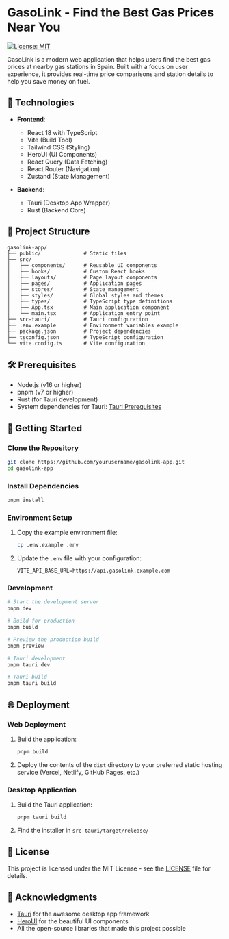 # GasoLink - Find the Best Gas Prices Near You

[![License: MIT](https://img.shields.io/badge/License-MIT-yellow.svg)](https://opensource.org/licenses/MIT)

GasoLink is a modern web application that helps users find the best gas prices at nearby gas stations in Spain. Built with a focus on user experience, it provides real-time price comparisons and station details to help you save money on fuel.

## 🚀 Technologies

- **Frontend**:

  - React 18 with TypeScript
  - Vite (Build Tool)
  - Tailwind CSS (Styling)
  - HeroUI (UI Components)
  - React Query (Data Fetching)
  - React Router (Navigation)
  - Zustand (State Management)

- **Backend**:
  - Tauri (Desktop App Wrapper)
  - Rust (Backend Core)

## 📁 Project Structure

```
gasolink-app/
├── public/              # Static files
├── src/
│   ├── components/      # Reusable UI components
│   ├── hooks/           # Custom React hooks
│   ├── layouts/         # Page layout components
│   ├── pages/           # Application pages
│   ├── stores/          # State management
│   ├── styles/          # Global styles and themes
│   ├── types/           # TypeScript type definitions
│   ├── App.tsx          # Main application component
│   └── main.tsx         # Application entry point
├── src-tauri/           # Tauri configuration
├── .env.example         # Environment variables example
├── package.json         # Project dependencies
├── tsconfig.json        # TypeScript configuration
└── vite.config.ts       # Vite configuration
```

## 🛠️ Prerequisites

- Node.js (v16 or higher)
- pnpm (v7 or higher)
- Rust (for Tauri development)
- System dependencies for Tauri: [Tauri Prerequisites](https://tauri.app/v1/guides/getting-started/prerequisites)

## 🚀 Getting Started

### Clone the Repository

```bash
git clone https://github.com/yourusername/gasolink-app.git
cd gasolink-app
```

### Install Dependencies

```bash
pnpm install
```

### Environment Setup

1. Copy the example environment file:

   ```bash
   cp .env.example .env
   ```

2. Update the `.env` file with your configuration:
   ```env
   VITE_API_BASE_URL=https://api.gasolink.example.com
   ```

### Development

```bash
# Start the development server
pnpm dev

# Build for production
pnpm build

# Preview the production build
pnpm preview

# Tauri development
pnpm tauri dev

# Tauri build
pnpm tauri build
```

## 🌐 Deployment

### Web Deployment

1. Build the application:

   ```bash
   pnpm build
   ```

2. Deploy the contents of the `dist` directory to your preferred static hosting service (Vercel, Netlify, GitHub Pages, etc.)

### Desktop Application

1. Build the Tauri application:

   ```bash
   pnpm tauri build
   ```

2. Find the installer in `src-tauri/target/release/`

## 📄 License

This project is licensed under the MIT License - see the [LICENSE](LICENSE) file for details.

## 🙏 Acknowledgments

- [Tauri](https://tauri.app/) for the awesome desktop app framework
- [HeroUI](https://heroui.net/) for the beautiful UI components
- All the open-source libraries that made this project possible
